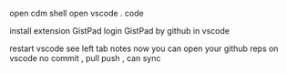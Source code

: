 open cdm shell
open vscode
. code

install extension GistPad
login GistPad by github in vscode

restart vscode
see left tab notes
now you can open your github reps on vscode no commit , pull push , can sync

